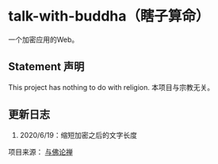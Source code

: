 # talk-with-buddha（瞎子算命）

一个加密应用的Web。

## Statement 声明

This project has nothing to do with religion. 本项目与宗教无关。

## 更新日志

1. 2020/6/19：缩短加密之后的文字长度

项目来源：
[与佛论禅](https://github.com/takuron/talk-with-buddha)